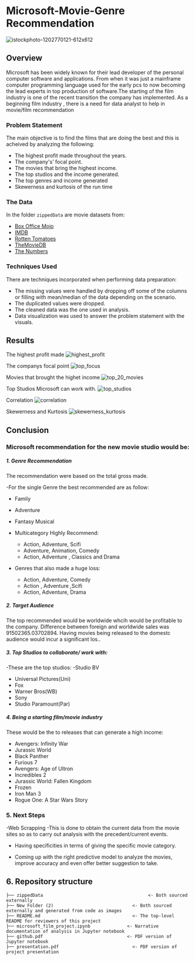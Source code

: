 # Microsoft-Movie-Genre Recommendation
![istockphoto-1202770121-612x612](https://raw.githubusercontent.com/Edna722/Movie-Recommendation/master/New%20folder%20(2)/istockphoto-1202770121-612x612.jpg)

## Overview

Microsoft has been widely known for their lead developer of the personal computer software and applications. From when it was just a mainframe computer programming language used for the early pcs to now becoming the lead experts in top production of software.The starting of the film industry is one of the recent transition the company has implemented. As a beginning  film industry , there is a need for data analyst to help in movie/film recommendation


### Problem Statement 

The main objective is to find the films that are doing the best and this is acheived by analyzing the following:
* The highest profit made throughout the years.
* The company's’ focal point.
* The movies that bring the highest income.
* The top studios and the income generated.
* The top genres and income generated
* Skewerness and kurtosis of the run time

### The Data

In the folder `zippedData` are movie datasets from:

* [Box Office Mojo](https://www.boxofficemojo.com/)
* [IMDB](https://www.imdb.com/)
* [Rotten Tomatoes](https://www.rottentomatoes.com/)
* [TheMovieDB](https://www.themoviedb.org/)
* [The Numbers](https://www.the-numbers.com/)


### Techniques Used

There are techniques incorporated when performing data 
preparation:
* The missing values were handled by dropping off some
of the columns or filling with mean/median of the data 
depending on the scenario.
* The duplicated values were dropped.
* The cleaned data was the one used in analysis.
* Data visualization was used to answer the problem
statement with the visuals.


## Results 

The highest profit made 
![highest_profit](https://raw.githubusercontent.com/Edna722/Movie-Recommendation/master/New%20folder%20(2)/highest_profit.jpg)

The companys focal point
![top_focus](https://raw.githubusercontent.com/Edna722/Movie-Recommendation/master/New%20folder%20(2)/top_focus.jpg)

Movies that brought the highet income
![top_20_movies](https://raw.githubusercontent.com/Edna722/Movie-Recommendation/master/New%20folder%20(2)/top_20_movies.png)

Top Studios Microsoft can work with.
![top_studios](https://raw.githubusercontent.com/Edna722/Movie-Recommendation/master/New%20folder%20(2)/top_studios.png)

Correlation
![correlation](https://raw.githubusercontent.com/Edna722/Movie-Recommendation/master/New%20folder%20(2)/correlation.png)

Skewerness and Kurtosis
![skewerness_kurtosis](https://raw.githubusercontent.com/Edna722/Movie-Recommendation/master/New%20folder%20(2)/skewerness_kurtosis.png)

## Conclusion
### Microsoft recommendation for the new movie studio would be:
##### 1. Genre Recommendation

The recommendation were based on the total gross made.

-For the single Genre the best recommended are as follow:
  - Family
  - Adventure
  - Fantasy Musical
  
- Multicategory Highly Recommend:
  - Action, Adventure, Scifi
  - Adventure, Animation, Comedy
  - Action, Adventure , Classics and Drama
  
- Genres that also made a huge loss:
  - Action, Adventure, Comedy
  - Action , Adventure ,Scifi
  - Action, Adventure, Drama

##### 2. Target Audience 

The top recommended would be worldwide whcih would be profitable to the company.
Difference between foreign and worldwide sales was 91502365.03702894. Having
movies being released to the domestc audience would incur a significant los..

##### 3. Top Studios to collaborate/ work with:
-These are the top studios:
  -Studio BV
  - Universal Pictures(Uni)
  - Fox
  - Warner Bros(WB)
  - Sony
  - Studio Paramount(Par)
  
##### 4. Being a starting film/movie industry
These would be the to releases that can generate a high income:
   - Avengers: Infinity War
  - Jurassic World
  - Black Panther
  - Furious 7
  - Avengers: Age of Ultron
  - Incredibles 2
  - Jurassic World: Fallen Kingdom
  - Frozen
  - Iron Man 3
  - Rogue One: A Star Wars Story
  
### 5. Next Steps

-Web Scrapping -This is done to obtain the current data from the movie sites so as to carry out analysis with the   precedent/current events.

- Having specificities in terms of giving the specific movie category.

- Coming up with the right predictive model to analyze the movies, improve accuracy and even offer better suggestion  to take.

## 6.  Repository structure
```
├── zippedData                                        <- Both sourced externally
├── New Folder (2)                              <- Both sourced externally and generated from code as images
├── README.md                                   <- The top-level README for reviewers of this project
├── microsoft_film_project.ipynb              <- Narrative documentation of analysis in Jupyter notebook
├── github.pdf                                <- PDF version of Jupyter notebook
├── presentation.pdf                            <- PDF version of project presentation
```